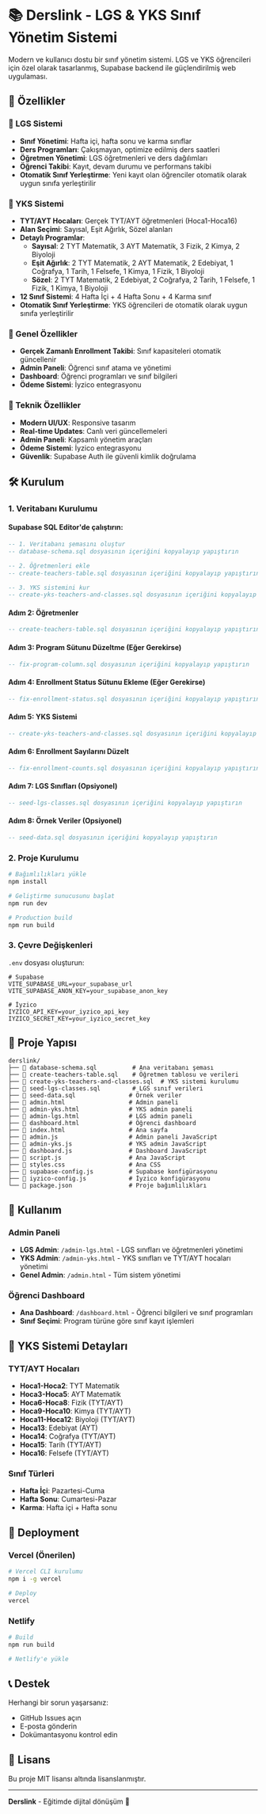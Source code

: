 # 📚 Derslink - LGS & YKS Sınıf Yönetim Sistemi

Modern ve kullanıcı dostu bir sınıf yönetim sistemi. LGS ve YKS öğrencileri için özel olarak tasarlanmış, Supabase backend ile güçlendirilmiş web uygulaması.

## 🚀 Özellikler

### 📖 LGS Sistemi
- **Sınıf Yönetimi**: Hafta içi, hafta sonu ve karma sınıflar
- **Ders Programları**: Çakışmayan, optimize edilmiş ders saatleri
- **Öğretmen Yönetimi**: LGS öğretmenleri ve ders dağılımları
- **Öğrenci Takibi**: Kayıt, devam durumu ve performans takibi
- **Otomatik Sınıf Yerleştirme**: Yeni kayıt olan öğrenciler otomatik olarak uygun sınıfa yerleştirilir

### 🎯 YKS Sistemi
- **TYT/AYT Hocaları**: Gerçek TYT/AYT öğretmenleri (Hoca1-Hoca16)
- **Alan Seçimi**: Sayısal, Eşit Ağırlık, Sözel alanları
- **Detaylı Programlar**: 
  - **Sayısal**: 2 TYT Matematik, 3 AYT Matematik, 3 Fizik, 2 Kimya, 2 Biyoloji
  - **Eşit Ağırlık**: 2 TYT Matematik, 2 AYT Matematik, 2 Edebiyat, 1 Coğrafya, 1 Tarih, 1 Felsefe, 1 Kimya, 1 Fizik, 1 Biyoloji
  - **Sözel**: 2 TYT Matematik, 2 Edebiyat, 2 Coğrafya, 2 Tarih, 1 Felsefe, 1 Fizik, 1 Kimya, 1 Biyoloji
- **12 Sınıf Sistemi**: 4 Hafta İçi + 4 Hafta Sonu + 4 Karma sınıf
- **Otomatik Sınıf Yerleştirme**: YKS öğrencileri de otomatik olarak uygun sınıfa yerleştirilir

### 🔧 Genel Özellikler
- **Gerçek Zamanlı Enrollment Takibi**: Sınıf kapasiteleri otomatik güncellenir
- **Admin Paneli**: Öğrenci sınıf atama ve yönetimi
- **Dashboard**: Öğrenci programları ve sınıf bilgileri
- **Ödeme Sistemi**: İyzico entegrasyonu

### 🔧 Teknik Özellikler
- **Modern UI/UX**: Responsive tasarım
- **Real-time Updates**: Canlı veri güncellemeleri
- **Admin Paneli**: Kapsamlı yönetim araçları
- **Ödeme Sistemi**: İyzico entegrasyonu
- **Güvenlik**: Supabase Auth ile güvenli kimlik doğrulama

## 🛠️ Kurulum

### 1. Veritabanı Kurulumu

#### Supabase SQL Editor'de çalıştırın:

```sql
-- 1. Veritabanı şemasını oluştur
-- database-schema.sql dosyasının içeriğini kopyalayıp yapıştırın

-- 2. Öğretmenleri ekle
-- create-teachers-table.sql dosyasının içeriğini kopyalayıp yapıştırın

-- 3. YKS sistemini kur
-- create-yks-teachers-and-classes.sql dosyasının içeriğini kopyalayıp yapıştırın
```

#### Adım 2: Öğretmenler
```sql
-- create-teachers-table.sql dosyasının içeriğini kopyalayıp yapıştırın
```

#### Adım 3: Program Sütunu Düzeltme (Eğer Gerekirse)
```sql
-- fix-program-column.sql dosyasının içeriğini kopyalayıp yapıştırın
```

#### Adım 4: Enrollment Status Sütunu Ekleme (Eğer Gerekirse)
```sql
-- fix-enrollment-status.sql dosyasının içeriğini kopyalayıp yapıştırın
```

#### Adım 5: YKS Sistemi
```sql
-- create-yks-teachers-and-classes.sql dosyasının içeriğini kopyalayıp yapıştırın
```

#### Adım 6: Enrollment Sayılarını Düzelt
```sql
-- fix-enrollment-counts.sql dosyasının içeriğini kopyalayıp yapıştırın
```

#### Adım 7: LGS Sınıfları (Opsiyonel)
```sql
-- seed-lgs-classes.sql dosyasının içeriğini kopyalayıp yapıştırın
```

#### Adım 8: Örnek Veriler (Opsiyonel)
```sql
-- seed-data.sql dosyasının içeriğini kopyalayıp yapıştırın
```

### 2. Proje Kurulumu

```bash
# Bağımlılıkları yükle
npm install

# Geliştirme sunucusunu başlat
npm run dev

# Production build
npm run build
```

### 3. Çevre Değişkenleri

`.env` dosyası oluşturun:

```env
# Supabase
VITE_SUPABASE_URL=your_supabase_url
VITE_SUPABASE_ANON_KEY=your_supabase_anon_key

# İyzico
IYZICO_API_KEY=your_iyzico_api_key
IYZICO_SECRET_KEY=your_iyzico_secret_key
```

## 📁 Proje Yapısı

```
derslink/
├── 📄 database-schema.sql          # Ana veritabanı şeması
├── 📄 create-teachers-table.sql    # Öğretmen tablosu ve verileri
├── 📄 create-yks-teachers-and-classes.sql  # YKS sistemi kurulumu
├── 📄 seed-lgs-classes.sql         # LGS sınıf verileri
├── 📄 seed-data.sql               # Örnek veriler
├── 📄 admin.html                  # Admin paneli
├── 📄 admin-yks.html              # YKS admin paneli
├── 📄 admin-lgs.html              # LGS admin paneli
├── 📄 dashboard.html              # Öğrenci dashboard
├── 📄 index.html                  # Ana sayfa
├── 📄 admin.js                    # Admin paneli JavaScript
├── 📄 admin-yks.js                # YKS admin JavaScript
├── 📄 dashboard.js                # Dashboard JavaScript
├── 📄 script.js                   # Ana JavaScript
├── 📄 styles.css                  # Ana CSS
├── 📄 supabase-config.js          # Supabase konfigürasyonu
├── 📄 iyzico-config.js            # İyzico konfigürasyonu
└── 📄 package.json                # Proje bağımlılıkları
```

## 🎯 Kullanım

### Admin Paneli
- **LGS Admin**: `/admin-lgs.html` - LGS sınıfları ve öğretmenleri yönetimi
- **YKS Admin**: `/admin-yks.html` - YKS sınıfları ve TYT/AYT hocaları yönetimi
- **Genel Admin**: `/admin.html` - Tüm sistem yönetimi

### Öğrenci Dashboard
- **Ana Dashboard**: `/dashboard.html` - Öğrenci bilgileri ve sınıf programları
- **Sınıf Seçimi**: Program türüne göre sınıf kayıt işlemleri

## 🔧 YKS Sistemi Detayları

### TYT/AYT Hocaları
- **Hoca1-Hoca2**: TYT Matematik
- **Hoca3-Hoca5**: AYT Matematik
- **Hoca6-Hoca8**: Fizik (TYT/AYT)
- **Hoca9-Hoca10**: Kimya (TYT/AYT)
- **Hoca11-Hoca12**: Biyoloji (TYT/AYT)
- **Hoca13**: Edebiyat (AYT)
- **Hoca14**: Coğrafya (TYT/AYT)
- **Hoca15**: Tarih (TYT/AYT)
- **Hoca16**: Felsefe (TYT/AYT)

### Sınıf Türleri
- **Hafta İçi**: Pazartesi-Cuma
- **Hafta Sonu**: Cumartesi-Pazar
- **Karma**: Hafta içi + Hafta sonu

## 🚀 Deployment

### Vercel (Önerilen)
```bash
# Vercel CLI kurulumu
npm i -g vercel

# Deploy
vercel
```

### Netlify
```bash
# Build
npm run build

# Netlify'e yükle
```

## 📞 Destek

Herhangi bir sorun yaşarsanız:
- GitHub Issues açın
- E-posta gönderin
- Dokümantasyonu kontrol edin

## 📄 Lisans

Bu proje MIT lisansı altında lisanslanmıştır.

---

**Derslink** - Eğitimde dijital dönüşüm 🚀